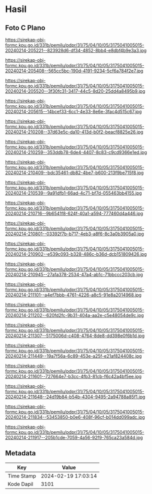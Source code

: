 # Hasil

## Foto C Plano

https://sirekap-obj-formc.kpu.go.id/331b/pemilu/pdpr/31/75/04/10/05/3175041005015-20240214-205221--823928d6-df34-4852-8bb4-e8dbf4b9e3a3.jpg

https://sirekap-obj-formc.kpu.go.id/331b/pemilu/pdpr/31/75/04/10/05/3175041005015-20240214-205408--565cc5bc-190d-4191-9234-5cf6a784f2e7.jpg

https://sirekap-obj-formc.kpu.go.id/331b/pemilu/pdpr/31/75/04/10/05/3175041005015-20240214-205520--3f30fc31-3417-44c5-8d20-25dd4a8495b9.jpg

https://sirekap-obj-formc.kpu.go.id/331b/pemilu/pdpr/31/75/04/10/05/3175041005015-20240214-205615--14bcef33-6cc1-4e33-8e6e-3fac4d515c67.jpg

https://sirekap-obj-formc.kpu.go.id/331b/pemilu/pdpr/31/75/04/10/05/3175041005015-20240214-210208--37d63e5c-da10-413d-b0f2-beacf8825e26.jpg

https://sirekap-obj-formc.kpu.go.id/331b/pemilu/pdpr/31/75/04/10/05/3175041005015-20240214-210259--353ddb78-6de4-4407-8c83-c9cd9366e1ed.jpg

https://sirekap-obj-formc.kpu.go.id/331b/pemilu/pdpr/31/75/04/10/05/3175041005015-20240214-210409--bdc35461-db82-4be7-b600-213f9be715f8.jpg

https://sirekap-obj-formc.kpu.go.id/331b/pemilu/pdpr/31/75/04/10/05/3175041005015-20240214-210539--9a91dfb1-66ad-4c71-bf7d-055463bb4155.jpg

https://sirekap-obj-formc.kpu.go.id/331b/pemilu/pdpr/31/75/04/10/05/3175041005015-20240214-210716--9b6541f8-624f-40a1-a594-777460d4a446.jpg

https://sirekap-obj-formc.kpu.go.id/331b/pemilu/pdpr/31/75/04/10/05/3175041005015-20240214-210801--03392f7b-b717-4eb3-a8f6-8c3a0b3905a0.jpg

https://sirekap-obj-formc.kpu.go.id/331b/pemilu/pdpr/31/75/04/10/05/3175041005015-20240214-210902--e539c093-b328-486c-b36d-dcb151809426.jpg

https://sirekap-obj-formc.kpu.go.id/331b/pemilu/pdpr/31/75/04/10/05/3175041005015-20240214-210945--27a1a378-2534-47a4-ab1c-71bbccc203cb.jpg

https://sirekap-obj-formc.kpu.go.id/331b/pemilu/pdpr/31/75/04/10/05/3175041005015-20240214-211101--a4ef7bbb-4761-4226-a8c5-91e8a2014968.jpg

https://sirekap-obj-formc.kpu.go.id/331b/pemilu/pdpr/31/75/04/10/05/3175041005015-20240214-211202--620fd2fc-9b31-404a-aa2e-c5e48054de9c.jpg

https://sirekap-obj-formc.kpu.go.id/331b/pemilu/pdpr/31/75/04/10/05/3175041005015-20240214-211307--5175006d-c408-4764-8de8-dd398e0f6b1d.jpg

https://sirekap-obj-formc.kpu.go.id/331b/pemilu/pdpr/31/75/04/10/05/3175041005015-20240214-211449--19a7f56a-6c89-453e-a25f-e21af824408c.jpg

https://sirekap-obj-formc.kpu.go.id/331b/pemilu/pdpr/31/75/04/10/05/3175041005015-20240214-211601--727664e7-b3cc-4fb3-81cb-f6c42a4bf5ee.jpg

https://sirekap-obj-formc.kpu.go.id/331b/pemilu/pdpr/31/75/04/10/05/3175041005015-20240214-211648--24d19b84-b54b-4304-9495-2a94788a85f1.jpg

https://sirekap-obj-formc.kpu.go.id/331b/pemilu/pdpr/31/75/04/10/05/3175041005015-20240214-211834--53453850-b0e6-408f-96cf-b014dd099adc.jpg

https://sirekap-obj-formc.kpu.go.id/331b/pemilu/pdpr/31/75/04/10/05/3175041005015-20240214-211917--205b1cde-7059-4a56-92f9-765ca23a584d.jpg


## Metadata

| Key        | Value               |
| ---------- | ------------------- |
| Time Stamp | 2024-02-19 17:03:14 |
| Kode Dapil | 3101                |



